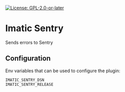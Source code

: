 [![License: GPL-2.0-or-later](https://img.shields.io/badge/License-GPL--2.0--or--later-blue.svg)](https://spdx.org/licenses/GPL-2.0-or-later.html)

# Imatic Sentry

Sends errors to Sentry

## Configuration

Env variables that can be used to configure the plugin:
```
IMATIC_SENTRY_DSN
IMATIC_SENTRY_RELEASE
```
